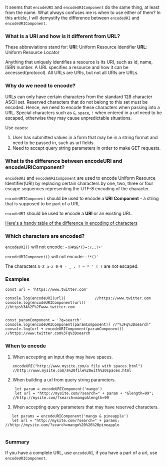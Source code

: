 It seems that `encodeURI` and `encodeURIComponent` do the same thing, at least from the name. What always confuses me is when to use either of them? 
In this article, I will demystify the difference between `encodeURI` and `encodeURIComponent`. 


### What is a URI and how is it different from URL? 
These abbreviations stand for:
**URI**: Uniform Resource Identifier
**URL**: Uniform Resource Locator

Anything that uniquely identifies a resource is its URI, such as id, name, ISBN number. A URL specifies a resource and how it can be accessed(protocol).  All URLs are URIs, but not all URIs are URLs.


### Why do we need to encode?
URLs can only have certain characters from the standard 128 character ASCII set. Reserved characters that do not belong to this set must be encoded. Hence, we need to encode these characters when passing into a URL. Special characters such as `&`, `space`, `!` when entered in a url need to be escaped, otherwise they may cause unpredictable situations. 

Use cases:
1. User has submitted values in a form that may be in a string format and need to be passed in, such as url fields. 
2. Need to accept query string parameters in order to make GET requests.


### What is the difference between encodeURI and encodeURIComponent?

`encodeURI` and `encodeURIComponent` are used to encode Uniform Resource Identifier(URI) by replacing certain characters by one, two, three or four escape sequences representing the UTF-8 encoding of the character.

`encodeURIComponent` should be used to encode a **URI** **Component** - a string that is supposed to be part of a URL

`encodeURI` should be used to encode a **URI** or an existing URL. 

[Here's a handy table of the difference in encoding of characters](https://stackoverflow.com/a/23842171)



### Which characters are encoded?

`encodeURI()` will not encode: `~!@#$&*()=:/,;?+'`

`encodeURIComponent()` will not encode: `~!*()'`

The characters `A-Z a-z 0-9 - _ . ! ~ * ' ( )` are not escaped. 


### Examples

```JS
const url = 'https://www.twitter.com'

console.log(encodeURI(url))             //https://www.twitter.com
console.log(encodeURIComponent(url))    //https%3A%2F%2Fwww.twitter.com


const paramComponent = '?q=search'
console.log(encodeURIComponent(paramComponent)) //"%3Fq%3Dsearch"
console.log(url + encodeURIComponent(paramComponent)) //https://www.twitter.com%3Fq%3Dsearch

```

### When to encode 
1. When accepting an input thay may have spaces.
    ```JS 
    encodeURI("http://www.mysite.com/a file with spaces.html") //http://www.mysite.com/a%20file%20with%20spaces.html
    ```
2. When building a url from query string parameters.
   ```JS
    let param = encodeURIComponent('mango')
    let url = "http://mysite.com/?search=" + param + "&length=99"; //http://mysite.com/?search=mango&length=99

   ```
   
3. When accepting query parameters that may have reserved characters.
 ```JS
    let params = encodeURIComponent('mango & pineapple')
    let url = "http://mysite.com/?search=" + params; //http://mysite.com/?search=mango%20%26%20pineapple


   ```

### Summary
If you have a complete URL, use `encodeURI`, if you have a part of a url, use `encodeURIComponent`. 